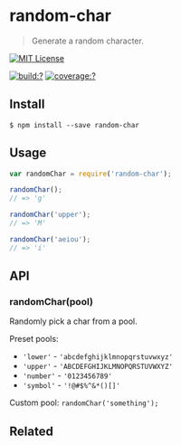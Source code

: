 # random-char
  
> Generate a random character.


[![MIT License](https://img.shields.io/badge/license-MIT_License-green.svg?style=flat-square)](https://github.com/mock-end/random-char/blob/master/LICENSE)

[![build:?](https://img.shields.io/travis/mock-end/random-char/master.svg?style=flat-square)](https://travis-ci.org/mock-end/random-char)
[![coverage:?](https://img.shields.io/coveralls/mock-end/random-char/master.svg?style=flat-square)](https://coveralls.io/github/mock-end/random-char)


## Install

```
$ npm install --save random-char 
```


## Usage

```js
var randomChar = require('random-char');

randomChar();
// => 'g'

randomChar('upper');
// => 'M'

randomChar('aeiou');
// => 'i'
```


## API

### randomChar(pool)

Randomly pick a char from a pool.

Preset pools:

- `'lower'` - `'abcdefghijklmnopqrstuvwxyz'`
- `'upper'` - `'ABCDEFGHIJKLMNOPQRSTUVWXYZ'`
- `'number'` - `'0123456789'`
- `'symbol'` - `'!@#$%^&*()[]'`

Custom pool: `randomChar('something');`


## Related
